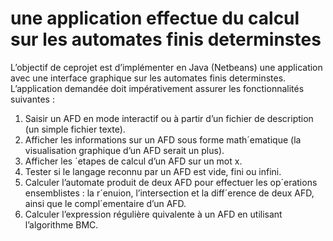 # une application effectue du calcul sur les automates finis determinstes

L’objectif de ceprojet est d’implémenter en Java (Netbeans) une application avec une interface graphique sur les automates finis determinstes. L’application demandée doit impérativement
assurer les fonctionnalités suivantes :
1. Saisir un AFD en mode interactif ou à partir d’un fichier de description (un simple fichier
texte).
2. Afficher les informations sur un AFD sous forme math´ematique (la visualisation graphique
d’un AFD serait un plus).
3. Afficher les ´etapes de calcul d’un AFD sur un mot x.
4. Tester si le langage reconnu par un AFD est vide, fini ou infini.
5. Calculer l’automate produit de deux AFD pour effectuer les op´erations ensemblistes : la
r´enuion, l’intersection et la diff´erence de deux AFD, ainsi que le compl´ementaire d’un AFD.
6. Calculer l’expression régulière quivalente à un AFD en utilisant l’algorithme BMC.
